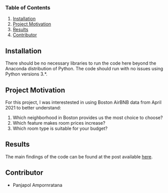 
### Table of Contents

1. [Installation](#installation)
2. [Project Motivation](#motivation)
3. [Results](#results)
4. [Contributor](#contributor)

## Installation <a name="installation"></a>

There should be no necessary libraries to run the code here beyond the Anaconda distribution of Python.  The code should run with no issues using Python versions 3.*.

## Project Motivation<a name="motivation"></a>

For this project, I was interestested in using Boston AirBNB data from April 2021 to better understand:

1. Which neighborhood in Boston provides us the most choice to choose?
2. Which feature makes room prices increase?
3. Which room type is suitable for your budget?




## Results<a name="results"></a>

The main findings of the code can be found at the post available [here](https://poltitor.medium.com/how-to-choose-your-airbnb-room-in-boston-f2530aee3791).

## Contributor
- Panjapol Ampornratana

